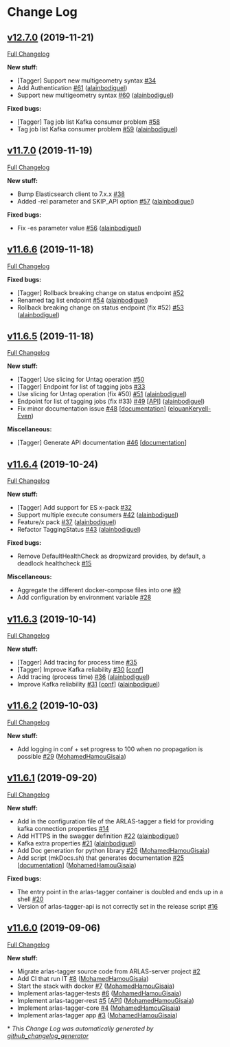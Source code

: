 # Change Log

## [v12.7.0](https://github.com/gisaia/ARLAS-tagger/tree/v12.7.0) (2019-11-21)

[Full Changelog](https://github.com/gisaia/ARLAS-tagger/compare/v11.7.0...v12.7.0)

**New stuff:**

- \[Tagger\] Support new multigeometry syntax [\#34](https://github.com/gisaia/ARLAS-tagger/issues/34)
- Add Authentication [\#61](https://github.com/gisaia/ARLAS-tagger/pull/61) ([alainbodiguel](https://github.com/alainbodiguel))
- Support new multigeometry syntax [\#60](https://github.com/gisaia/ARLAS-tagger/pull/60) ([alainbodiguel](https://github.com/alainbodiguel))

**Fixed bugs:**

- \[Tagger\] Tag job list Kafka consumer problem [\#58](https://github.com/gisaia/ARLAS-tagger/issues/58)
- Tag job list Kafka consumer problem [\#59](https://github.com/gisaia/ARLAS-tagger/pull/59) ([alainbodiguel](https://github.com/alainbodiguel))

## [v11.7.0](https://github.com/gisaia/ARLAS-tagger/tree/v11.7.0) (2019-11-19)

[Full Changelog](https://github.com/gisaia/ARLAS-tagger/compare/v11.6.6...v11.7.0)

**New stuff:**

- Bump Elasticsearch client to 7.x.x [\#38](https://github.com/gisaia/ARLAS-tagger/issues/38)
- Added -rel parameter and SKIP\_API option [\#57](https://github.com/gisaia/ARLAS-tagger/pull/57) ([alainbodiguel](https://github.com/alainbodiguel))

**Fixed bugs:**

- Fix -es parameter value [\#56](https://github.com/gisaia/ARLAS-tagger/pull/56) ([alainbodiguel](https://github.com/alainbodiguel))

## [v11.6.6](https://github.com/gisaia/ARLAS-tagger/tree/v11.6.6) (2019-11-18)

[Full Changelog](https://github.com/gisaia/ARLAS-tagger/compare/v11.6.5...v11.6.6)

**Fixed bugs:**

- \[Tagger\] Rollback breaking change on status endpoint [\#52](https://github.com/gisaia/ARLAS-tagger/issues/52)
- Renamed tag list endpoint [\#54](https://github.com/gisaia/ARLAS-tagger/pull/54) ([alainbodiguel](https://github.com/alainbodiguel))
- Rollback breaking change on status endpoint \(fix \#52\) [\#53](https://github.com/gisaia/ARLAS-tagger/pull/53) ([alainbodiguel](https://github.com/alainbodiguel))

## [v11.6.5](https://github.com/gisaia/ARLAS-tagger/tree/v11.6.5) (2019-11-18)

[Full Changelog](https://github.com/gisaia/ARLAS-tagger/compare/v11.6.4...v11.6.5)

**New stuff:**

- \[Tagger\] Use slicing for Untag operation [\#50](https://github.com/gisaia/ARLAS-tagger/issues/50)
- \[Tagger\] Endpoint for list of tagging jobs [\#33](https://github.com/gisaia/ARLAS-tagger/issues/33)
- Use slicing for Untag operation \(fix \#50\) [\#51](https://github.com/gisaia/ARLAS-tagger/pull/51) ([alainbodiguel](https://github.com/alainbodiguel))
- Endpoint for list of tagging jobs \(fix \#33\) [\#49](https://github.com/gisaia/ARLAS-tagger/pull/49) [[API](https://github.com/gisaia/ARLAS-tagger/labels/API)] ([alainbodiguel](https://github.com/alainbodiguel))
- Fix minor documentation issue [\#48](https://github.com/gisaia/ARLAS-tagger/pull/48) [[documentation](https://github.com/gisaia/ARLAS-tagger/labels/documentation)] ([elouanKeryell-Even](https://github.com/elouanKeryell-Even))

**Miscellaneous:**

- \[Tagger\] Generate API documentation [\#46](https://github.com/gisaia/ARLAS-tagger/issues/46) [[documentation](https://github.com/gisaia/ARLAS-tagger/labels/documentation)]

## [v11.6.4](https://github.com/gisaia/ARLAS-tagger/tree/v11.6.4) (2019-10-24)

[Full Changelog](https://github.com/gisaia/ARLAS-tagger/compare/v11.6.3...v11.6.4)

**New stuff:**

- \[Tagger\] Add support for ES x-pack [\#32](https://github.com/gisaia/ARLAS-tagger/issues/32)
- Support multiple execute consumers [\#42](https://github.com/gisaia/ARLAS-tagger/pull/42) ([alainbodiguel](https://github.com/alainbodiguel))
- Feature/x pack [\#37](https://github.com/gisaia/ARLAS-tagger/pull/37) ([alainbodiguel](https://github.com/alainbodiguel))
- Refactor TaggingStatus  [\#43](https://github.com/gisaia/ARLAS-tagger/pull/43) ([alainbodiguel](https://github.com/alainbodiguel))

**Fixed bugs:**

- Remove DefaultHealthCheck as dropwizard provides, by default, a deadlock healthcheck  [\#15](https://github.com/gisaia/ARLAS-tagger/issues/15)

**Miscellaneous:**

- Aggregate the different docker-compose files into one [\#9](https://github.com/gisaia/ARLAS-tagger/issues/9)
- Add configuration by environment variable [\#28](https://github.com/gisaia/ARLAS-tagger/issues/28)

## [v11.6.3](https://github.com/gisaia/ARLAS-tagger/tree/v11.6.3) (2019-10-14)

[Full Changelog](https://github.com/gisaia/ARLAS-tagger/compare/v11.6.2...v11.6.3)

**New stuff:**

- \[Tagger\] Add tracing for process time [\#35](https://github.com/gisaia/ARLAS-tagger/issues/35)
- \[Tagger\] Improve Kafka reliability [\#30](https://github.com/gisaia/ARLAS-tagger/issues/30) [[conf](https://github.com/gisaia/ARLAS-tagger/labels/conf)]
- Add tracing \(process time\) [\#36](https://github.com/gisaia/ARLAS-tagger/pull/36) ([alainbodiguel](https://github.com/alainbodiguel))
- Improve Kafka reliability  [\#31](https://github.com/gisaia/ARLAS-tagger/pull/31) [[conf](https://github.com/gisaia/ARLAS-tagger/labels/conf)] ([alainbodiguel](https://github.com/alainbodiguel))

## [v11.6.2](https://github.com/gisaia/ARLAS-tagger/tree/v11.6.2) (2019-10-03)

[Full Changelog](https://github.com/gisaia/ARLAS-tagger/compare/v11.6.1...v11.6.2)

**New stuff:**

- Add logging in conf + set progress to 100 when no propagation is possible [\#29](https://github.com/gisaia/ARLAS-tagger/pull/29) ([MohamedHamouGisaia](https://github.com/MohamedHamouGisaia))

## [v11.6.1](https://github.com/gisaia/ARLAS-tagger/tree/v11.6.1) (2019-09-20)

[Full Changelog](https://github.com/gisaia/ARLAS-tagger/compare/v11.6.0...v11.6.1)

**New stuff:**

- Add in the configuration file of the ARLAS-tagger a field for providing kafka connection properties [\#14](https://github.com/gisaia/ARLAS-tagger/issues/14)
- Add HTTPS in the swagger definition [\#22](https://github.com/gisaia/ARLAS-tagger/pull/22) ([alainbodiguel](https://github.com/alainbodiguel))
- Kafka extra properties [\#21](https://github.com/gisaia/ARLAS-tagger/pull/21) ([alainbodiguel](https://github.com/alainbodiguel))
- Add Doc generation for python library [\#26](https://github.com/gisaia/ARLAS-tagger/pull/26) ([MohamedHamouGisaia](https://github.com/MohamedHamouGisaia))
- Add script \(mkDocs.sh\) that generates documentation [\#25](https://github.com/gisaia/ARLAS-tagger/pull/25) [[documentation](https://github.com/gisaia/ARLAS-tagger/labels/documentation)] ([MohamedHamouGisaia](https://github.com/MohamedHamouGisaia))

**Fixed bugs:**

- The entry point in the arlas-tagger container is doubled and ends up in a shell [\#20](https://github.com/gisaia/ARLAS-tagger/issues/20)
- Version of arlas-tagger-api is not correctly set in the release script [\#16](https://github.com/gisaia/ARLAS-tagger/issues/16)

## [v11.6.0](https://github.com/gisaia/ARLAS-tagger/tree/v11.6.0) (2019-09-06)

[Full Changelog](https://github.com/gisaia/ARLAS-tagger/compare/a3bb646c7de59a44748911178a1e51d66758349d...v11.6.0)

**New stuff:**

- Migrate arlas-tagger source code from ARLAS-server project [\#2](https://github.com/gisaia/ARLAS-tagger/issues/2)
- Add CI that run IT [\#8](https://github.com/gisaia/ARLAS-tagger/pull/8) ([MohamedHamouGisaia](https://github.com/MohamedHamouGisaia))
- Start the stack with docker [\#7](https://github.com/gisaia/ARLAS-tagger/pull/7) ([MohamedHamouGisaia](https://github.com/MohamedHamouGisaia))
- Implement arlas-tagger-tests [\#6](https://github.com/gisaia/ARLAS-tagger/pull/6) ([MohamedHamouGisaia](https://github.com/MohamedHamouGisaia))
- Implement arlas-tagger-rest [\#5](https://github.com/gisaia/ARLAS-tagger/pull/5) [[API](https://github.com/gisaia/ARLAS-tagger/labels/API)] ([MohamedHamouGisaia](https://github.com/MohamedHamouGisaia))
- Implement arlas-tagger-core [\#4](https://github.com/gisaia/ARLAS-tagger/pull/4) ([MohamedHamouGisaia](https://github.com/MohamedHamouGisaia))
- Implement arlas-tagger app [\#3](https://github.com/gisaia/ARLAS-tagger/pull/3) ([MohamedHamouGisaia](https://github.com/MohamedHamouGisaia))



\* *This Change Log was automatically generated by [github_changelog_generator](https://github.com/skywinder/Github-Changelog-Generator)*